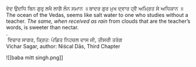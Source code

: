 ਵੇਦ ਉਦਧਿ ਬਿਨ ਗੁਰੁ ਲਖੈ ਲਾਗੈ ਲੌਨ ਸਮਾਨ ॥ 
ਬਾਦਰ ਗੁਰ ਮੁਖ ਦ੍ਵਾਰ ਹ੍ਵੈ ਅਮ੍ਰਿਤ ਸੇ ਅਧਿਕਾਨ ॥  
The ocean of the Vedas, seems like salt water to one who studies without a teacher. *The same, when received as rain* from clouds that are the teacher’s words, is sweeter than nectar.  
.  
 ਵਿਚਾਰ ਸਾਗਰ, ਕ੍ਰਿਤ: ਪੰਡਿਤ ਨਿਹਚਲ ਦਾਸ ਜੀ, ਤੀਸਰੀ ਤਰੰਗ  
Vichar Sagar, author: Niścal Dās, Third Chapter

![[baba mitt singh.png]]